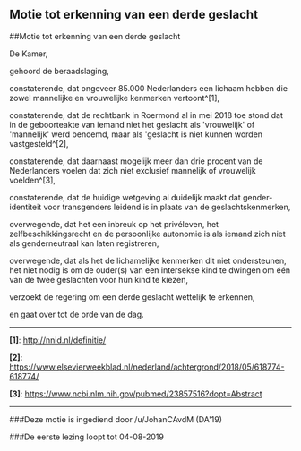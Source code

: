 ## Motie tot erkenning van een derde geslacht 
 
##Motie tot erkenning van een derde geslacht

De Kamer,

gehoord de beraadslaging,

constaterende, dat ongeveer 85.000 Nederlanders een lichaam hebben die zowel mannelijke en vrouwelijke kenmerken vertoont^[1],

constaterende, dat de rechtbank in Roermond al in mei 2018 toe stond dat in de geboorteakte van iemand niet het geslacht als 'vrouwelijk' of 'mannelijk' werd benoemd, maar als 'geslacht is niet kunnen worden vastgesteld^[2],

constaterende, dat daarnaast mogelijk meer dan drie procent van de Nederlanders voelen dat zich niet exclusief mannelijk of vrouwelijk voelden^[3],

constaterende, dat de huidige wetgeving al duidelijk maakt dat gender-identiteit voor transgenders leidend is in plaats van de geslachtskenmerken,

overwegende, dat het een inbreuk op het privéleven, het zelfbeschikkingsrecht en de persoonlijke autonomie is als iemand zich niet als genderneutraal kan laten registreren,

overwegende, dat als het de lichamelijke kenmerken dit niet ondersteunen, het niet nodig is om de ouder(s) van een intersekse kind te dwingen om één van de twee geslachten voor hun kind te kiezen,

verzoekt de regering om een derde geslacht wettelijk te erkennen,

en gaat over tot de orde van de dag.

---

**[1]**: http://nnid.nl/definitie/

**[2]**: https://www.elsevierweekblad.nl/nederland/achtergrond/2018/05/618774-618774/

**[3]**: https://www.ncbi.nlm.nih.gov/pubmed/23857516?dopt=Abstract

---

###Deze motie is ingediend door /u/JohanCAvdM (DA'19)

###De eerste lezing loopt tot 04-08-2019